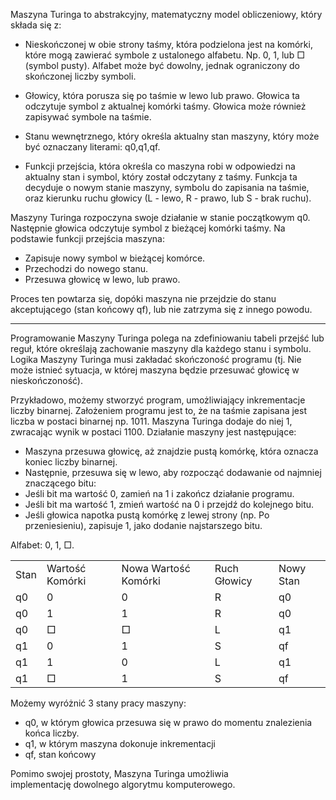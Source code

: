 Maszyna Turinga to abstrakcyjny, matematyczny model obliczeniowy, który składa się z:

- Nieskończonej w obie strony taśmy, która podzielona jest na komórki, które mogą zawierać symbole z ustalonego alfabetu. Np. 0, 1, lub □ (symbol pusty). Alfabet może być dowolny, jednak ograniczony do skończonej liczby symboli.

- Głowicy, która porusza się po taśmie w lewo lub prawo. Głowica ta odczytuje symbol z aktualnej komórki taśmy. Głowica może również zapisywać symbole na taśmie.

- Stanu wewnętrznego, który określa aktualny stan maszyny, który może być oznaczany literami: q0​,q1​,qf.

- Funkcji przejścia, która określa co maszyna robi w odpowiedzi na aktualny stan i symbol, który został odczytany z taśmy. Funkcja ta decyduje o nowym stanie maszyny, symbolu do zapisania na taśmie, oraz kierunku ruchu głowicy (L - lewo, R - prawo, lub S - brak ruchu).

Maszyny Turinga rozpoczyna swoje działanie w stanie początkowym q0. Następnie głowica odczytuje symbol z bieżącej komórki taśmy. Na podstawie funkcji przejścia maszyna:

- Zapisuje nowy symbol w bieżącej komórce.
- Przechodzi do nowego stanu.
- Przesuwa głowicę w lewo, lub prawo.

Proces ten powtarza się, dopóki maszyna nie przejdzie do stanu akceptującego (stan końcowy qf), lub nie zatrzyma się z innego powodu.

---

Programowanie Maszyny Turinga polega na zdefiniowaniu tabeli przejść lub reguł, które określają zachowanie maszyny dla każdego stanu i symbolu. Logika Maszyny Turinga musi zakładać skończoność programu (tj. Nie może istnieć sytuacja, w której maszyna będzie przesuwać głowicę w nieskończoność).

Przykładowo, możemy stworzyć program, umożliwiający inkrementacje liczby binarnej. Założeniem programu jest to, że na taśmie zapisana jest liczba w postaci binarnej np. 1011. Maszyna Turinga dodaje do niej 1, zwracając wynik w postaci 1100. Działanie maszyny jest następujące:

- Maszyna przesuwa głowicę, aż znajdzie pustą komórkę, która oznacza koniec liczby binarnej.
- Następnie, przesuwa się w lewo, aby rozpocząć dodawanie od najmniej znaczącego bitu:
- Jeśli bit ma wartość 0, zamień na 1 i zakończ działanie programu.
- Jeśli bit ma wartość 1, zmień wartość na 0 i przejdź do kolejnego bitu.
- Jeśli głowica napotka pustą komórkę z lewej strony (np. Po przeniesieniu), zapisuje 1, jako dodanie najstarszego bitu.

Alfabet: 0, 1, □.

|   |   |   |   |   |
|---|---|---|---|---|
|Stan|Wartość Komórki|Nowa Wartość Komórki|Ruch Głowicy|Nowy Stan|
|q0|0|0|R|q0|
|q0|1|1|R|q0|
|q0|□|□|L|q1|
|q1|0|1|S|qf|
|q1|1|0|L|q1|
|q1|□|1|S|qf|

Możemy wyróżnić 3 stany pracy maszyny:

- q0, w którym głowica przesuwa się w prawo do momentu znalezienia końca liczby.
- q1, w którym maszyna dokonuje inkrementacji
- qf, stan końcowy

Pomimo swojej prostoty, Maszyna Turinga umożliwia implementację dowolnego algorytmu komputerowego.